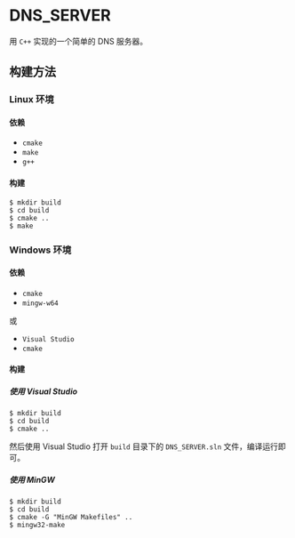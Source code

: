 # DNS_SERVER

用 `C++` 实现的一个简单的 DNS 服务器。

## 构建方法

### Linux 环境

#### 依赖

- `cmake`
- `make`
- `g++`

#### 构建

```shell
$ mkdir build
$ cd build
$ cmake ..
$ make
```

### Windows 环境

#### 依赖

- `cmake`
- `mingw-w64`

或

- `Visual Studio`
- `cmake`

#### 构建

##### 使用 Visual Studio

```shell
$ mkdir build
$ cd build
$ cmake ..
```

然后使用 Visual Studio 打开 `build` 目录下的 `DNS_SERVER.sln` 文件，编译运行即可。

##### 使用 MinGW

```shell
$ mkdir build
$ cd build
$ cmake -G "MinGW Makefiles" ..
$ mingw32-make
```